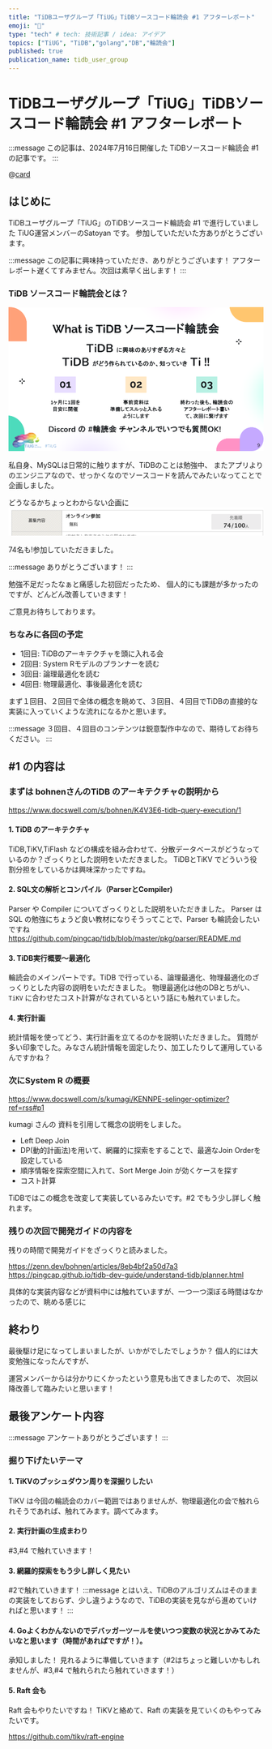 ```yaml
---
title: "TiDBユーザグループ「TiUG」TiDBソースコード輪読会 #1 アフターレポート"
emoji: "🐡"
type: "tech" # tech: 技術記事 / idea: アイデア
topics: ["TiUG", "TiDB","golang","DB","輪読会"]
published: true
publication_name: tidb_user_group
---
```

# TiDBユーザグループ「TiUG」TiDBソースコード輪読会 #1 アフターレポート

:::message
この記事は、2024年7月16日開催した TiDBソースコード輪読会 #1 の記事です。
:::

@[card](https://tiug.connpass.com/event/319256/)


## はじめに
TiDBユーザグループ「TiUG」のTiDBソースコード輪読会 #1 で進行していました TiUG運営メンバーのSatoyan です。
参加していただいた方ありがとうございます。

:::message
この記事に興味持っていただき、ありがとうございます！
アフターレポート遅くてすみません。次回は素早く出します！
:::

### TiDB ソースコード輪読会とは？
![TiDB](/images/tiug-2024-07-16/TiDB_reading.png)

私自身、MySQLは日常的に触りますが、TiDBのことは勉強中、
またアプリよりのエンジニアなので、せっかくなのでソースコードを読んでみたいなってことで企画しました。 

どうなるかちょっとわからない企画に
![参加人数](/images/tiug-2024-07-16/join_count.png)

74名も!参加していただきました。

:::message
ありがとうございます！
:::

勉強不足だったなぁと痛感した初回だったため、
個人的にも課題が多かったのですが、どんどん改善していきます！

ご意見お待ちしております。

### ちなみに各回の予定
- 1回目: TiDBのアーキテクチャを頭に入れる会
- 2回目: System Rモデルのプランナーを読む
- 3回目: 論理最適化を読む
- 4回目: 物理最適化、事後最適化を読む

まず１回目、２回目で全体の概念を眺めて、３回目、４回目でTiDBの直接的な実装に入っていくような流れになるかと思います。

:::message
３回目、４回目のコンテンツは鋭意製作中なので、期待してお待ちください。
:::


## #1 の内容は
### まずは bohnenさんのTiDB のアーキテクチャの説明から
https://www.docswell.com/s/bohnen/K4V3E6-tidb-query-execution/1

#### 1. TiDB のアーキテクチャ
TiDB,TiKV,TiFlash などの構成を組み合わせて、分散データベースがどうなっているのか？ざっくりとした説明をいただきました。
TiDBとTiKV でどういう役割分担をしているかは興味深かったですね。

#### 2. SQL文の解析とコンパイル（ParserとCompiler)
Parser や Compiler についてざっくりとした説明をいただきました。
Parser はSQL の勉強にちょうど良い教材になりそうってことで、Parser も輪読会したいですね
https://github.com/pingcap/tidb/blob/master/pkg/parser/README.md

#### 3. TiDB実行概要〜最適化
輪読会のメインパートです。TiDB で行っている、論理最適化、物理最適化のざっくりとした内容の説明をいただきました。
物理最適化は他のDBとちがい、`TiKV` に合わせたコスト計算がなされているという話にも触れていました。

#### 4. 実行計画
統計情報を使ってどう、実行計画を立てるのかを説明いただきました。
質問が多い印象でした。みなさん統計情報を固定したり、加工したりして運用しているんですかね？



### 次にSystem R の概要
https://www.docswell.com/s/kumagi/KENNPE-selinger-optimizer?ref=rss#p1

kumagi さんの 資料を引用して概念の説明をしました。
- Left Deep Join
- DP(動的計画法)を用いて、網羅的に探索をすることで、最適なJoin Orderを設定している
- 順序情報を探索空間に入れて、Sort Merge Join が効くケースを探す
- コスト計算

TiDBではこの概念を改変して実装しているみたいです。#2 でもう少し詳しく触れます。

### 残りの次回で開発ガイドの内容を
残りの時間で開発ガイドをざっくりと読みました。

https://zenn.dev/bohnen/articles/8eb4bf2a50d7a3
https://pingcap.github.io/tidb-dev-guide/understand-tidb/planner.html

具体的な実装内容などが資料中には触れていますが、一つ一つ深ぼる時間はなかったので、眺める感じに

## 終わり
最後駆け足になってしまいましたが、いかがでしたでしょうか？
個人的には大変勉強になったんですが、

運営メンバーからは分かりにくかったという意見も出てきましたので、
次回以降改善して臨みたいと思います！


## 最後アンケート内容
:::message
アンケートありがとうございます！
:::

### 掘り下げたいテーマ
#### 1. TiKVのプッシュダウン周りを深掘りしたい
TiKV は今回の輪読会のカバー範囲ではありませんが、物理最適化の会で触れられそうであれば、触れてみます。調べてみます。
#### 2. 実行計画の生成まわり
#3,#4 で触れていきます！

#### 3. 網羅的探索をもう少し詳しく見たい
#2で触れていきます！
:::message
とはいえ、TiDBのアルゴリズムはそのままの実装をしておらず、少し違うようなので、TiDBの実装を見ながら進めていければと思います！
:::

#### 4. Goよくわかんないのでデバッガーツールを使いつつ変数の状況とかみてみたいなと思います（時間があればですが！）。
承知しました！ 見れるように準備していきます（#2はちょっと難しいかもしれませんが、#3,#4 で触れられたら触れていきます！）

#### 5. Raft 会も
Raft 会もやりたいですね！
TiKVと絡めて、Raft の実装を見ていくのもやってみたいです。

https://github.com/tikv/raft-engine
